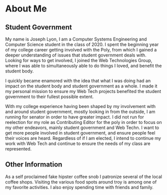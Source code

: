 # About Me

## Student Government
My name is Joseph Lyon, I am a Computer Systems Engineering and Computer Science student in the class of 2020. I spent the beginning year of my college career getting involved with the Poly, from which I gained a deeper understanding of issues that student government deals with. Looking for ways to get involved, I joined the Web Technologies Group, where I was able to simultaneously able to do things I loved, and benefit the student body.

I quickly became enamored with the idea that what I was doing had an impact on the student body and student government as a whole. I made it my personal mission to ensure my Web Tech projects benefited the student government to their fullest possible extent.

With my college experience having been shaped by my involvement with and around student government, mostly looking in from the outside, I am running for senator in order to have greater impact. I did not run for reelection for my role as Contributing Editor for the poly in order to focus on my other endeavors, mainly student government and Web Techn. I want to get more people involved in student government, and ensure people feel their voices are heard. Regardless of if I am elected, I intend to continue my work with Web Tech and continue to ensure the needs of my class are represented.

## Other Information
As a self proclaimed fake hipster coffee snob I patronize several of the local coffee shops. Visiting the various food spots around troy is among one of my favorite activities. I also enjoy spending time with friends and family.
